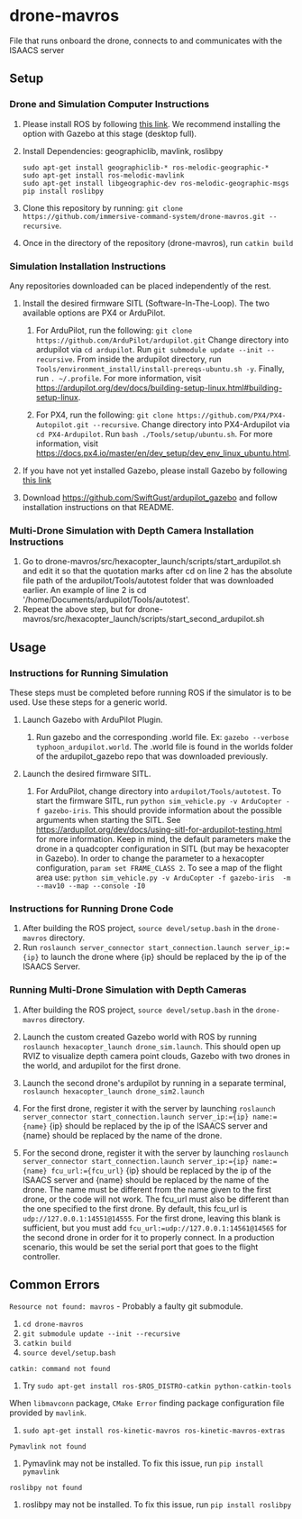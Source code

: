 # drone-mavros
File that runs onboard the drone, connects to and communicates with the ISAACS server

## Setup
### Drone and Simulation Computer Instructions

1. Please install ROS by following [this link](http://wiki.ros.org/melodic/Installation). We recommend installing the option with Gazebo at this stage (desktop full).

2. Install Dependencies: geographiclib, mavlink, roslibpy
    ```
    sudo apt-get install geographiclib-* ros-melodic-geographic-*  
    sudo apt-get install ros-melodic-mavlink
    sudo apt-get install libgeographic-dev ros-melodic-geographic-msgs
    pip install roslibpy
    ```
   
3. Clone this repository by running: `git clone https://github.com/immersive-command-system/drone-mavros.git --recursive`.

4. Once in the directory of the repository (drone-mavros), run `catkin build`

### Simulation Installation Instructions
Any repositories downloaded can be placed independently of the rest.
1. Install the desired firmware SITL (Software-In-The-Loop). The two available options are PX4 or ArduPilot.
    1. For ArduPilot, run the following: `git clone https://github.com/ArduPilot/ardupilot.git`
    Change directory into ardupilot via `cd ardupilot`. Run `git submodule update --init --recursive`. 
    From inside the ardupilot directory, run `Tools/environment_install/install-prereqs-ubuntu.sh -y`. Finally,
    run `. ~/.profile`. For more information, visit https://ardupilot.org/dev/docs/building-setup-linux.html#building-setup-linux.
    
    2. For PX4, run the following: `git clone https://github.com/PX4/PX4-Autopilot.git --recursive`.
    Change directory into PX4-Ardupilot via `cd PX4-Ardupilot`. Run `bash ./Tools/setup/ubuntu.sh`.
    For more information, visit https://docs.px4.io/master/en/dev_setup/dev_env_linux_ubuntu.html.
    
2. If you have not yet installed Gazebo, please install Gazebo by following [this link](http://gazebosim.org/tutorials?tut=install_ubuntu&cat=install)

3. Download https://github.com/SwiftGust/ardupilot_gazebo and follow installation instructions on that README.

### Multi-Drone Simulation with Depth Camera Installation Instructions
1. Go to drone-mavros/src/hexacopter_launch/scripts/start_ardupilot.sh and edit it so that the quotation marks after cd on line 2 has the absolute file path of the ardupilot/Tools/autotest folder that was downloaded earlier. An example of line 2 is cd '/home/Documents/ardupilot/Tools/autotest'.
2. Repeat the above step, but for drone-mavros/src/hexacopter_launch/scripts/start_second_ardupilot.sh

## Usage
### Instructions for Running Simulation
These steps must be completed before running ROS if the simulator is to be used. Use these steps for a generic world.
1. Launch Gazebo with ArduPilot Plugin.
    1. Run gazebo and the corresponding .world file. Ex: `gazebo --verbose typhoon_ardupilot.world`.
    The .world file is found in the worlds folder of the ardupilot_gazebo repo that was downloaded previously.
    
2. Launch the desired firmware SITL.  
    1. For ArduPilot, change directory into `ardupilot/Tools/autotest`. 
    To start the firmware SITL, run `python sim_vehicle.py -v ArduCopter -f gazebo-iris`. 
    This should provide information about the possible arguments when starting the SITL.
    See https://ardupilot.org/dev/docs/using-sitl-for-ardupilot-testing.html for more information.
    Keep in mind, the default parameters make the drone in a quadcopter configuration in SITL (but may be hexacopter in Gazebo).
    In order to change the parameter to a hexacopter configuration, `param set FRAME_CLASS 2`.
    To see a map of the flight area use: `python sim_vehicle.py -v ArduCopter -f gazebo-iris  -m --mav10 --map --console -I0`
    
### Instructions for Running Drone Code
1. After building the ROS project, `source devel/setup.bash` in the `drone-mavros` directory.
2. Run `roslaunch server_connector start_connection.launch server_ip:={ip}` to launch the drone where {ip} should be replaced by the ip of the ISAACS Server.

### Running Multi-Drone Simulation with Depth Cameras
1. After building the ROS project, `source devel/setup.bash` in the `drone-mavros` directory.

2. Launch the custom created Gazebo world with ROS by running `roslaunch hexacopter_launch drone_sim.launch`. 
   This should open up RVIZ to visualize depth camera point clouds, Gazebo with two drones in the world, and ardupilot for the first drone.
   
3. Launch the second drone's ardupilot by running in a separate terminal, `roslaunch hexacopter_launch drone_sim2.launch`

4. For the first drone, register it with the server by launching `roslaunch server_connector start_connection.launch server_ip:={ip} name:={name}`
   {ip} should be replaced by the ip of the ISAACS server and {name} should be replaced by the name of the drone. 
   
5. For the second drone, register it with the server by launching `roslaunch server_connector start_connection.launch server_ip:={ip} name:={name} fcu_url:={fcu_url}`
   {ip} should be replaced by the ip of the ISAACS server and {name} should be replaced by the name of the drone. The name must be different from the name given to the first drone,
   or the code will not work. The fcu_url must also be different than the one specified to the first drone. By default, this fcu_url is `udp://127.0.0.1:14551@14555`.
   For the first drone, leaving this blank is sufficient, but you must add `fcu_url:=udp://127.0.0.1:14561@14565` for the second drone in order for it to properly connect.
   In a production scenario, this would be set the serial port that goes to the flight controller.

## Common Errors
`Resource not found: mavros` - Probably a faulty git submodule.
1. `cd drone-mavros`
2. `git submodule update --init --recursive`
3. `catkin build`
4. `source devel/setup.bash`

`catkin: command not found`
1. Try `sudo apt-get install ros-$ROS_DISTRO-catkin python-catkin-tools`
    
When `libmavconn` package, `CMake Error` finding package configuration file provided by `mavlink`.
1. `sudo apt-get install ros-kinetic-mavros ros-kinetic-mavros-extras`

`Pymavlink not found`
1. Pymavlink may not be installed. To fix this issue, run `pip install pymavlink`

`roslibpy not found`
1. roslibpy may not be installed. To fix this issue, run `pip install roslibpy`